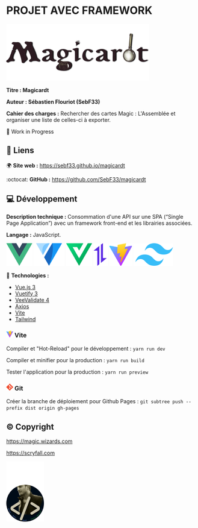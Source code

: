 # PROJET AVEC FRAMEWORK
![logo_magicardt](/github/logo_magicardt.png)

**Titre : Magicardt**

**Auteur : Sébastien Flouriot (SebF33)**

**Cahier des charges :**
Rechercher des cartes Magic : L'Assemblée et organiser une liste de celles-ci à exporter.

:construction: Work in Progress


## :link: Liens
:earth_africa: **Site web :** https://sebf33.github.io/magicardt

:octocat: **GitHub :** https://github.com/SebF33/magicardt


## :computer: Développement
**Description technique :** Consommation d'une API sur une SPA (“Single Page Application”) avec un framework front-end et les librairies associées.

**Langage :** JavaScript.

[![Vue.js](/github/Vue.js.png)](https://vuejs.org) [![Vuetify](/github/Vuetify.png)](https://vuetifyjs.com) [![VeeValidate](/github/VeeValidate.png)](https://vee-validate.logaretm.com) [![Axios](/github/Axios.png)](https://axios-http.com) [![Vite](/github/Vite.png)](https://vitejs.dev) [![Tailwind](/github/Tailwind.png)](https://tailwindcss.com)

:toolbox: **Technologies :**
- [Vue.js 3](https://vuejs.org/guide/introduction.html)
- [Vuetify 3](https://next.vuetifyjs.com/en/getting-started/installation)
- [VeeValidate 4](https://vee-validate.logaretm.com/v4/guide/overview)
- [Axios](https://axios-http.com/docs/intro)
- [Vite](https://vitejs.dev/guide)
- [Tailwind](https://tailwindcss.com/docs/guides/vite)


### ![Vite_tiny](/github/Vite_tiny.png) Vite
Compiler et "Hot-Reload" pour le développement :
`yarn run dev`

Compiler et minifier pour la production :
`yarn run build`

Tester l'application pour la production :
`yarn run preview`


### ![Git_tiny](/github/Git_tiny.png) Git
Créer la branche de déploiement pour Github Pages :
`git subtree push --prefix dist origin gh-pages`


## :copyright: Copyright
https://magic.wizards.com

https://scryfall.com


![avatar](/github/avatar.png)